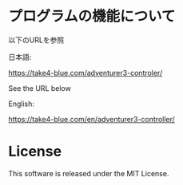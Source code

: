 # プログラムの機能について
以下のURLを参照

日本語:

https://take4-blue.com/adventurer3-controler/ <br>

See the URL below

English:

https://take4-blue.com/en/adventurer3-controller/ <br>

# License
This software is released under the MIT License.